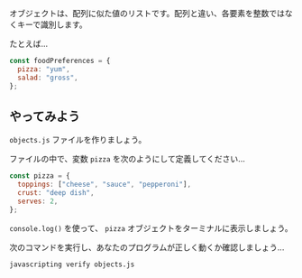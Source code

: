 オブジェクトは、配列に似た値のリストです。配列と違い、各要素を整数ではなくキーで識別します。

たとえば...

```js
const foodPreferences = {
  pizza: "yum",
  salad: "gross",
};
```

## やってみよう

`objects.js` ファイルを作りましょう。

ファイルの中で、変数 `pizza` を次のようにして定義してください...

```js
const pizza = {
  toppings: ["cheese", "sauce", "pepperoni"],
  crust: "deep dish",
  serves: 2,
};
```

`console.log()` を使って、 `pizza` オブジェクトをターミナルに表示しましょう。

次のコマンドを実行し、あなたのプログラムが正しく動くか確認しましょう...

```bash
javascripting verify objects.js
```

